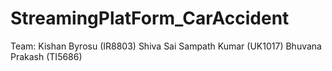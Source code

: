 # StreamingPlatForm_CarAccident
Team: 
Kishan Byrosu (IR8803)
Shiva Sai Sampath Kumar (UK1017)
Bhuvana Prakash (TI5686)
